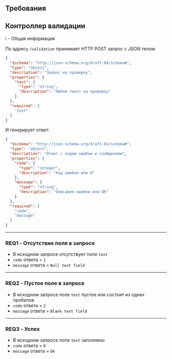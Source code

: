 Требования
---

## Контроллер валидации

ℹ️ - Общая информация

По адресу `/validation` принимает HTTP POST запрос с JSON телом

```json
{
  "$schema": "http://json-schema.org/draft-04/schema#",
  "type": "object",
  "description": "Запрос на проверку",
  "properties": {
    "text": {
      "type": "string",
      "description": "Любой текст на проверку"
    }
  },
  "required": [
    "text"
  ]
}
```

И генерирует ответ:

```json
{
  "$schema": "http://json-schema.org/draft-04/schema#",
  "type": "object",
  "description": "Ответ с кодом ошибки и сообщением",
  "properties": {
    "code": {
      "type": "integer",
      "description": "Код ошибки или 0"
    },
    "message": {
      "type": "string",
      "description": "Описание ошибки или OK"
    }
  },
  "required": [
    "code",
    "message"
  ]
}
```

___

### REQ1 - Отсутствие поля в запросе

- В исходном запросе отсутствует поле `text`
- `code` ответа = `1`
- `message` ответа = `Null text field`

___

### REQ2 - Пустое поле в запросе

- В исходном запросе поле `text` пустое или состоит из одних пробелов
- `code` ответа = `2`
- `message` ответа = `Blank text field`

___

### REQ3 - Успех

- В исходном запросе поле `text` заполнено
- `code` ответа = `0`
- `message` ответа = `Ok`
